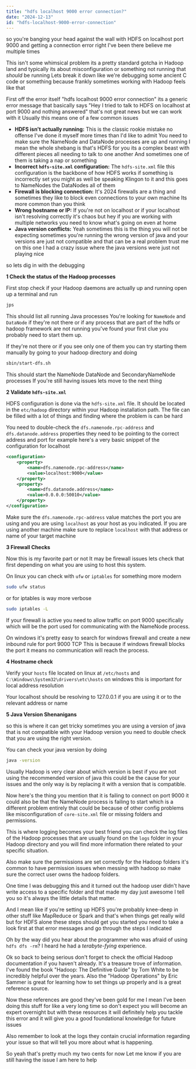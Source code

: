 ```yaml
---
title: "hdfs localhost 9000 error connection?"
date: "2024-12-13"
id: "hdfs-localhost-9000-error-connection"
---
```


 so you're banging your head against the wall with HDFS on localhost port 9000 and getting a connection error right I've been there believe me multiple times

This isn't some whimsical problem its a pretty standard gotcha in Hadoop land and typically its about misconfiguration or something not running that *should* be running Lets break it down like we're debugging some ancient C code or something because frankly sometimes working with Hadoop feels like that

First off the error itself "hdfs localhost 9000 error connection" its a generic error message that basically says "Hey I tried to talk to HDFS on localhost at port 9000 and nothing answered" that's not great news but we can work with it Usually this means one of a few common issues

* **HDFS isn't actually running:** This is the classic rookie mistake no offense I've done it myself more times than I'd like to admit You need to make sure the NameNode and DataNode processes are up and running I mean the whole shebang is that's HDFS for you its a complex beast with different pieces all needing to talk to one another And sometimes one of them is taking a nap or something
* **Incorrect `hdfs-site.xml` configuration:** The `hdfs-site.xml` file this configuration is the backbone of how HDFS works if something is incorrectly set you might as well be speaking Klingon to it and this goes to NameNodes the DataNodes all of them
* **Firewall is blocking connection:** It's 2024 firewalls are a thing and sometimes they like to block even connections to your own machine Its more common than you think
* **Wrong hostname or IP:** If you're not on localhost or if your localhost isn't resolving correctly it's chaos but hey if you are working with multiple networks you need to know what's going on even at home
* **Java version conflicts:** Yeah sometimes this is the thing you will not be expecting sometimes you're running the wrong version of java and your versions are just not compatible and that can be a real problem trust me on this one I had a crazy issue where the java versions were just not playing nice

 so lets dig in with the debugging

**1 Check the status of the Hadoop processes**

First stop check if your Hadoop daemons are actually up and running open up a terminal and run

```bash
jps
```

This should list all running Java processes You're looking for `NameNode` and `DataNode` if they're not there or if any process that are part of the hdfs or hadoop framework are not running you've found your first clue you probably need to start them up.

If they're not there or if you see only one of them you can try starting them manually by going to your hadoop directory and doing

```bash
sbin/start-dfs.sh
```

This should start the NameNode DataNode and SecondaryNameNode processes If you're still having issues lets move to the next thing

**2 Validate `hdfs-site.xml`**

HDFS configuration is done via the `hdfs-site.xml` file. It should be located in the `etc/hadoop` directory within your Hadoop installation path. The file can be filled with a lot of things and finding where the problem is can be hard

You need to double-check the `dfs.namenode.rpc-address` and `dfs.datanode.address` properties they need to be pointing to the correct address and port for example here's a very basic snippet of the configuration for localhost

```xml
<configuration>
    <property>
        <name>dfs.namenode.rpc-address</name>
        <value>localhost:9000</value>
    </property>
    <property>
        <name>dfs.datanode.address</name>
        <value>0.0.0.0:50010</value>
    </property>
</configuration>
```

Make sure the `dfs.namenode.rpc-address` value matches the port you are using and you are using `localhost` as your host as you indicated. If you are using another machine make sure to replace `localhost` with that address or name of your target machine

**3 Firewall Checks**

Now this is my favorite part or not It may be firewall issues lets check that first depending on what you are using to host this system.

On linux you can check with `ufw` or `iptables` for something more modern

```bash
sudo ufw status
```

or for iptables is way more verbose

```bash
sudo iptables -L
```

If your firewall is active you need to allow traffic on port 9000 specifically which will be the port used for communicating with the NameNode process.

On windows it's pretty easy to search for windows firewall and create a new inbound rule for port 9000 TCP This is because if windows firewall blocks the port it means no communication will reach the process.

**4 Hostname check**

Verify your `hosts` file located on linux at `/etc/hosts` and `C:\Windows\System32\drivers\etc\hosts` on windows this is important for local address resolution

Your localhost should be resolving to 127.0.0.1 if you are using it or to the relevant address or name

**5 Java Version Shenanigans**

 so this is where it can get tricky sometimes you are using a version of java that is not compatible with your Hadoop version you need to double check that you are using the right version.

You can check your java version by doing

```bash
java -version
```

Usually Hadoop is very clear about which version is best if you are not using the recommended version of java this could be the cause for your issues and the only way is by replacing it with a version that is compatible.

Now here's the thing you mention that it is failing to connect on port 9000 it could also be that the NameNode process is failing to start which is a different problem entirely that could be because of other config problems like misconfiguration of `core-site.xml` file or missing folders and permissions.

This is where logging becomes your best friend you can check the log files of the Hadoop processes that are usually found on the `logs` folder in your Hadoop directory and you will find more information there related to your specific situation.

Also make sure the permissions are set correctly for the Hadoop folders it's common to have permission issues when messing with hadoop so make sure the correct user owns the hadoop folders.

One time I was debugging this and it turned out the hadoop user didn't have write access to a specific folder and that made my day just awesome I tell you so it's always the little details that matter.

And I mean like if you're setting up HDFS you're probably knee-deep in other stuff like MapReduce or Spark and that's when things get really wild but for HDFS alone these steps should get you started you need to take a look first at that error messages and go through the steps I indicated

Oh by the way did you hear about the programmer who was afraid of using `hdfs dfs -rm`? I heard he had a *terabyte-fying* experience.

Ok so back to being serious don't forget to check the official Hadoop documentation if you haven't already. It's a treasure trove of information. I've found the book "Hadoop: The Definitive Guide" by Tom White to be incredibly helpful over the years. Also the "Hadoop Operations" by Eric Sammer is great for learning how to set things up properly and is a great reference source.

Now these references are good they've been gold for me I mean I've been doing this stuff for like a very long time so don't expect you will become an expert overnight but with these resources it will definitely help you tackle this error and it will give you a good foundational knowledge for future issues

Also remember to look at the logs they contain crucial information regarding your issue so that will tell you more about what is happening.

So yeah that's pretty much my two cents for now Let me know if you are still having the issue I am here to help
